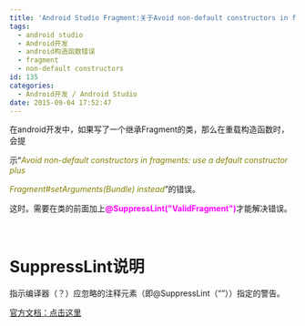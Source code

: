 ```yaml
---
title: 'Android Studio Fragment:关于Avoid non-default constructors in fragments的错误'
tags:
  - android studio
  - Android开发
  - android构造函数错误
  - fragment
  - non-default constructors
id: 135
categories:
  - Android开发 / Android Studio
date: 2015-09-04 17:52:47
---
```


在android开发中，如果写了一个继承Fragment的类，那么在重载构造函数时，会提

示“<span style="color: #808000;">_Avoid non-default constructors in fragments: use a default constructor plus_</span>

<span style="color: #808000;">_Fragment#setArguments(Bundle) instead_</span>”的错误。

这时。需要在类的前面加上<span style="color: #ff00ff;">**@SuppressLint("ValidFragment")**</span>才能解决错误。

&nbsp;

# SuppressLint说明

指示编译器（？）应忽略的注释元素（即@SuppressLint（“”））指定的警告。

[官方文档：点击这里](http://developer.android.com/intl/zh-cn/reference/android/annotation/SuppressLint.html)

&nbsp;